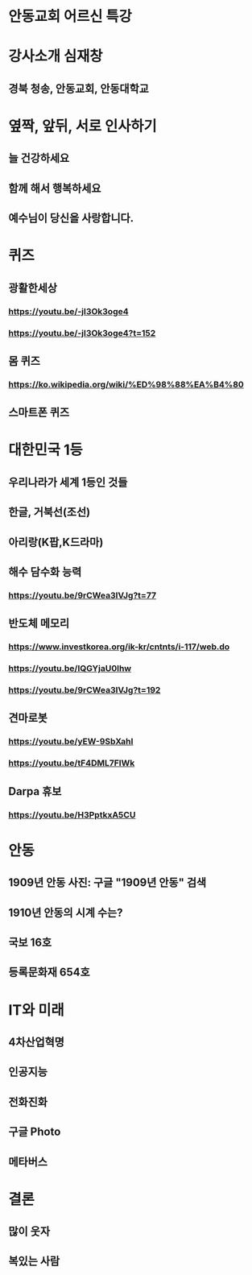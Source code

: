 # 안동교회 어르신 특강

# 강사소개 심재창
## 경북 청송, 안동교회, 안동대학교

# 옆짝, 앞뒤, 서로 인사하기
## 늘 건강하세요
## 함께 해서 행복하세요
## 예수님이 당신을 사랑합니다.

# 퀴즈
## 광활한세상
### https://youtu.be/-jI3Ok3oge4
### https://youtu.be/-jI3Ok3oge4?t=152
## 몸 퀴즈
### https://ko.wikipedia.org/wiki/%ED%98%88%EA%B4%80
## 스마트폰 퀴즈 

# 대한민국 1등
## 우리나라가 세계 1등인 것들
## 한글, 거북선(조선) 
## 아리랑(K팝,K드라마)
## 해수 담수화 능력
###  https://youtu.be/9rCWea3lVJg?t=77
## 반도체 메모리
### https://www.investkorea.org/ik-kr/cntnts/i-117/web.do
###  https://youtu.be/IQGYjaU0lhw
###  https://youtu.be/9rCWea3lVJg?t=192
## 견마로봇
### https://youtu.be/yEW-9SbXahI
### https://youtu.be/tF4DML7FIWk
## Darpa 휴보
###  https://youtu.be/H3PptkxA5CU

# 안동
## 1909년 안동 사진: 구글 "1909년 안동" 검색

## 1910년  안동의 시계 수는?
## 국보 16호
## 등록문화재 654호

# IT와 미래
## 4차산업혁명
## 인공지능
## 전화진화
## 구글 Photo
## 메타버스

# 결론
## 많이 웃자
## 복있는 사람
